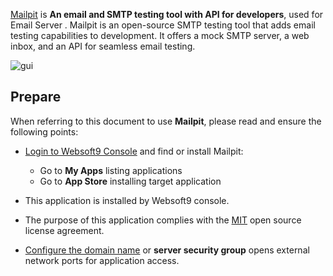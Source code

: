 [Mailpit](https://mailpit.axllent.org/) is **An email and SMTP testing tool with API for developers**, used for Email Server . Mailpit is an open-source SMTP testing tool that adds email testing capabilities to development. It offers a mock SMTP server, a web inbox, and an API for seamless email testing.


![gui](https://libs.websoft9.com/Websoft9/DocsPicture/zh/mailpit/mailpit-gui-websoft9.png)


## Prepare

When referring to this document to use **Mailpit**, please read and ensure the following points:

- [Login to Websoft9 Console](./login-console) and find or install Mailpit:
  - Go to **My Apps** listing applications 
  - Go to **App Store** installing target application

- This application is installed by Websoft9 console.


- The purpose of this application complies with the [MIT](https://opensource.org/licenses/MIT) open source license agreement.


- [Configure the domain name](./domain-set) or **server security group** opens external network ports for application access.